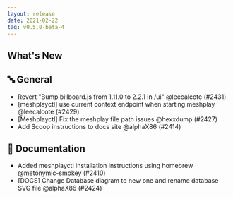 ```yaml
---
layout: release
date: 2021-02-22
tag: v0.5.0-beta-4
---
```


## What's New

## 🔤 General
- Revert "Bump billboard.js from 1.11.0 to 2.2.1 in /ui" @leecalcote (#2431)
- [meshplayctl] use current context endpoint when starting meshplay @leecalcote (#2429)
- [Meshplayctl] Fix the meshplay file path issues @hexxdump (#2427)
- Add Scoop instructions to docs site @alphaX86 (#2414)

## 📖 Documentation

- Added meshplayctl installation instructions using homebrew @metonymic-smokey (#2410)
- [DOCS] Change Database diagram to new one and rename database SVG file @alphaX86 (#2424)
